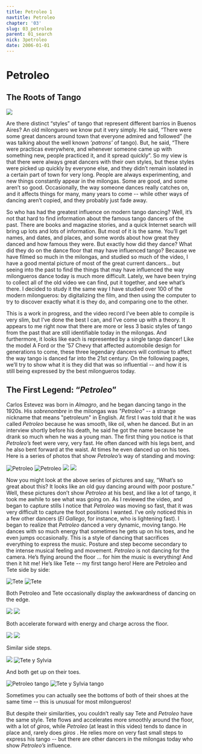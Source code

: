 ```yaml
---
title: Petroleo 1
navtitle: Petroleo
chapter: '03'
slug: 03_petroleo
parent: 01_search
nick: 3petroleo
date: 2006-01-01
---
```


# Petroleo
## The Roots of Tango

![](/3_pics/3petroleo/image1.jpg)

Are there distinct “styles” of tango that represent different barrios in Buenos Aires?  An old milonguero we know put it very simply.  He said, “There were some great dancers around town that everyone admired and followed” (he was talking about the well known _‘patrons’_ of tango).  But, he said, “There were practicas everywhere, and whenever someone came up with something new, people practiced it, and it spread quickly”.  So my view is that there were always great dancers with their own styles, but these styles were picked up quickly by everyone else, and they didn’t remain isolated in a certain part of town for very long.  People are always experimenting, and new things constantly appear in the milongas.  Some are good, and some aren’t so good.  Occasionally, the way someone dances really catches on, and it affects things for many, many years to come -- while other ways of dancing aren’t copied, and they probably just fade away.

So who has had the greatest influence on modern tango dancing?  Well, it’s not that hard to find information about the famous tango dancers of the past.  There are books and magazine stories, and a quick Internet search will bring up lots and lots of information.  But most of it is the same.  You’ll get names, and dates, and places, and some words about how great they danced and how famous they were.  But exactly how did they dance?  What did they do on the dance floor that may have influenced tango?  Because we have filmed so much in the milongas, and studied so much of the video, I have a good mental picture of most of the great current dancers... but seeing into the past to find the things that may have influenced the way milongueros dance today is much more difficult.  Lately, we have been trying to collect all of the old video we can find, put it together, and see what’s there. I decided to study it the same way I have studied over 100 of the modern milongueros: by digitalizing the film, and then using the computer to try to discover exactly what it is they do, and comparing one to the other.

This is a work in progress, and the video record I’ve been able to compile is very slim, but I’ve done the best I can, and I’ve come up with a theory. It appears to me right now that there are more or less 3 basic styles of tango from the past that are still identifiable today in the milongas.  And furthermore, it looks like each is represented by a single tango dancer!  Like the model A Ford or the ’57 Chevy that affected automobile design for generations to come, these three legendary dancers will continue to affect the way tango is danced far into the 21st century.  On the following pages, we’ll try to show what it is they did that was so influential -- and how it is still being expressed by the best milongueros today.

## The First Legend: “_Petroleo_”

Carlos Estevez was born in _Almagro_, and he began dancing tango in the 1920s. His _sobrenombre_ in the milongas was _"Petroleo"_ -- a strange nickname that means "petroleum" in English. At first I was told that it he was called _Petroleo_ because he was smooth, like oil, when he danced. But in an interview shortly before his death, he said he got the name because he drank so much when he was a young man. The first thing you notice is that _Petroleo’s_ feet were very, very fast. He often danced with his legs bent, and he also bent forward at the waist. At times he even danced up on his toes. Here is a series of photos that show _Petroleo’s_ way of standing and moving:

![Petroleo](/3_pics/3petroleo/image001.jpg)
![Petroleo](/3_pics/3petroleo/image004.jpg)
![](/3_pics/3petroleo/image006.jpg)
![](/3_pics/3petroleo/image007.jpg)

Now you might look at the above series of pictures and say, “What’s so great about this? It looks like an old guy dancing around with poor posture.” Well, these pictures don’t show _Petroleo_ at his best, and like a lot of tango, it took me awhile to see what was going on. As I reviewed the video, and began to capture stills I notice that _Petroleo_ was moving so fast, that it was very difficult to capture the foot positions I wanted. I’ve only noticed this in a few other dancers (_El Gallego_, for instance, who is lightening fast). I began to realize that _Petroleo_ danced a very dynamic, moving tango. He dances with so much energy that sometimes he gets up on his toes, and he even jumps occasionally. This is a style of dancing that sacrifices everything to express the music. Posture and step become secondary to the intense musical feeling and movement. _Petroleo_ is not dancing for the camera. He’s flying around the floor ... for him the music is everything! And then it hit me! He’s like Tete -- my first tango hero! Here are Petroleo and Tete side by side:

![Tete](/3_pics/3petroleo/image010.jpg)
![Tete](/3_pics/3petroleo/image012.jpg)

Both Petroleo and Tete occasionally display the awkwardness of dancing on the edge.

![](/3_pics/3petroleo/image013.jpg)
![](/3_pics/3petroleo/image015.jpg)

Both accelerate forward with energy and charge across the floor.

![](/3_pics/3petroleo/image017.jpg)
![](/3_pics/3petroleo/image018.jpg)

Similar side steps.

![](/3_pics/3petroleo/image020.jpg)
![Tete y Sylvia](/3_pics/3petroleo/image021.jpg)

And both get up on their toes.

![Petroleo tango](/3_pics/3petroleo/image024.jpg)
![Tete y Sylvia tango](/3_pics/3petroleo/image025.jpg)

Sometimes you can actually see the bottoms of both of their shoes at the same
time -- this is unusual for most milongueros!

But despite their similarities, you couldn’t really say Tete and _Petroleo_ have the same style. Tete flows and accelerates more smoothly around the floor, with a lot of _giros_, while _Petroleo_ (at least in this video) tends to dance in place and, rarely does _giros_ . He relies more on very fast small steps to express his tango -- but there are other dancers in the milongas today who show _Petroleo’s_ influence.
